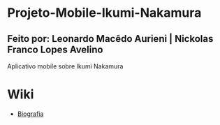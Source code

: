 # Projeto-Mobile-Ikumi-Nakamura
## Feito por: Leonardo Macêdo Aurieni | Nickolas Franco Lopes Avelino
Aplicativo mobile sobre Ikumi Nakamura


# Wiki
- <a href=""> Biografia </a>
